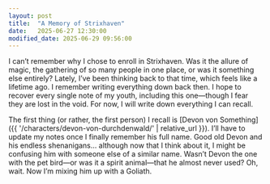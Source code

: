 ```yaml
---
layout: post
title:  "A Memory of Strixhaven"
date:   2025-06-27 12:30:00
modified_date: 2025-06-29 09:56:00
---
```


I can’t remember why I chose to enroll in Strixhaven. Was it the allure of magic, the gathering of so many people in one place, or was it something else entirely? Lately, I’ve been thinking back to that time, which feels like a lifetime ago. I remember writing everything down back then. I hope to recover every single note of my youth, including this one—though I fear they are lost in the void. For now, I will write down everything I can recall.

The first thing (or rather, the first person) I recall is [Devon von Something]({{ '/characters/devon-von-durchdenwald/' | relative_url }}). I’ll have to update my notes once I finally remember his full name. Good old Devon and his endless shenanigans… although now that I think about it, I might be confusing him with someone else of a similar name. Wasn’t Devon the one with the pet bird—or was it a spirit animal—that he almost never used? Oh, wait. Now I’m mixing him up with a Goliath.